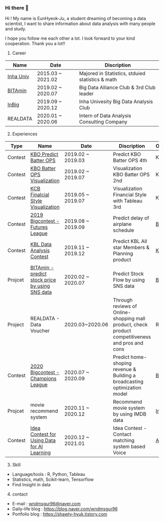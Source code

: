 ### Hi there 👋

Hi ! My name is EunHyeok-Ju, a student dreaming of becoming a data scientist, I want to share information about data analysis with many people and study. 

I hope you follow me each other a lot. I look forward to your kind cooperation. Thank you a lot!!

1. Career

|Name|Date|Discription|
|------|---|---|
|[Inha Univ](https://inha.ac.kr/kr/index.do)|2015.03 ~ 2021.02|Majored in Statistics, stduied statistics & math|
|[BITAmin](https://cafe.naver.com/bitamin123)|2019.02 ~ 2020.07|Big Data Alliance Club & 3rd Club leader|
|[InBig](https://inbig.github.io/)|2019.09 ~ 2020.12|Inha Univesity Big Data Analysis Club|
|REALDATA|2020.01 ~ 2020.06|Intern of Data Analysis Consulting Company|



2. Experiences

|Type|Name|Date|Discription|Organization|Address|
|---|------|---|---|---|---|
|Contest|[KBO Predict Batter OPS](https://dacon.io/competitions/official/62540/overview/)|2019.02 ~ 2019.03|Predict KBO Batter OPS 4th|KBO, [Dacon](https://dacon.io)|[git](https://github.com/EunHyeok-Ju/DACON_KBO-Batter-OPS-Predict-Contest)
|Contest|[KBO Batter OPS Visualization](https://dacon.io/competitions/official/235546/overview/)|2019.02 ~ 2019.07|Visualization KBO Batter OPS 2nd|KBO, [Dacon](https://dacon.io)|[git](https://github.com/EunHyeok-Ju/DACON_KBO-Batter-OPS-Visualization-Contest)|
|Contest|[KCB Finalcial Style Visualization](https://dacon.io/competitions/official/82407/overview/)|2019.05 ~ 2019.07|Visualization Financial Style with Tableau 3rd|KCB, [Dacon](https://dacon.io)|[git](https://github.com/EunHyeok-Ju/DACON_KCB_Financial-Style-Visualization)|
|Contest|[2019 Bigcontest - Futures League](https://www.bigcontest.or.kr/introduce/history2019.php)|2019.08 ~ 2019.09|Predict delay of airplane schedule|[Big Contest](https://www.bigcontest.or.kr/)|
|Contest|[KBL Data Analysis Contest](https://www.kspo.or.kr/kspo/bbs/B0000027/view.do?nttId=10093&menuNo=200149)|2019.11 ~ 2019.12|Predict KBL All star Members & Planning product|[KBL](https://www.kbl.or.kr/), [KSPO](https://www.kspo.or.kr/kspo/main/main.do)|
|Projcet|[BITAmin - predict stock price by using SNS data](https://cafe.naver.com/bitamin123/1585)|2020.02 ~ 2020.07|Predict Stock Flow by using SNS data|[BITAmin](https://cafe.naver.com/bitamin123)|
|Project|REALDATA - Data Voucher|2020.03~2020.06|Through reviews of Online-shopping mall product, check product competitiveness and pros and cons|REALDATA|
|Contest|[2020 Bigcontest - Champions League](https://www.bigcontest.or.kr/index.php)|2020.07 ~ 2020.09|Predict home-shoping revenue & Building a broadcasting optimization model|[Big Contest](https://www.bigcontest.or.kr/)|
|Projcet|movie recommend system|2020.11 ~ 2020.12|Recommend movie system by using IMDB data|[InBig](https://inbig.github.io/)|
|Contest|[Idea Contest for Using Data for AI Learning](https://www.aihub.or.kr/problem_contest/11364)|2020.12 ~ 2021.01|Idea Contest - Contact matching system based Voice|[AI-hub](https://www.aihub.or.kr/)|

3. Skill
* Language/tools : R, Python, Tableau
* Statistics, math, Scikit-learn, Tensorflow
* Find Insight in data

4. contact
* E-mail : <wndmsgur96@naver.com>
* Daily-life blog : <https://blog.naver.com/wndmsgur96>
* Portfolio blog : <https://shawty-hyuk.tistory.com>
